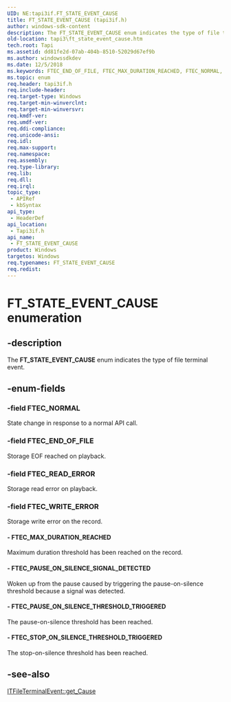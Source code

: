 ```yaml
---
UID: NE:tapi3if.FT_STATE_EVENT_CAUSE
title: FT_STATE_EVENT_CAUSE (tapi3if.h)
author: windows-sdk-content
description: The FT_STATE_EVENT_CAUSE enum indicates the type of file terminal event.
old-location: tapi3\ft_state_event_cause.htm
tech.root: Tapi
ms.assetid: dd81fe2d-07ab-404b-8510-52029d67ef9b
ms.author: windowssdkdev
ms.date: 12/5/2018
ms.keywords: FTEC_END_OF_FILE, FTEC_MAX_DURATION_REACHED, FTEC_NORMAL, FTEC_PAUSE_ON_SILENCE_SIGNAL_DETECTED, FTEC_PAUSE_ON_SILENCE_THRESHOLD_TRIGGERED, FTEC_READ_ERROR, FTEC_STOP_ON_SILENCE_THRESHOLD_TRIGGERED, FTEC_WRITE_ERROR, FT_STATE_EVENT_CAUSE, FT_STATE_EVENT_CAUSE enumeration [TAPI 2.2], _tapi3_ft_state_event_cause, tapi3.ft_state_event_cause, tapi3if/FTEC_END_OF_FILE, tapi3if/FTEC_MAX_DURATION_REACHED, tapi3if/FTEC_NORMAL, tapi3if/FTEC_PAUSE_ON_SILENCE_SIGNAL_DETECTED, tapi3if/FTEC_PAUSE_ON_SILENCE_THRESHOLD_TRIGGERED, tapi3if/FTEC_READ_ERROR, tapi3if/FTEC_STOP_ON_SILENCE_THRESHOLD_TRIGGERED, tapi3if/FTEC_WRITE_ERROR, tapi3if/FT_STATE_EVENT_CAUSE
ms.topic: enum
req.header: tapi3if.h
req.include-header: 
req.target-type: Windows
req.target-min-winverclnt: 
req.target-min-winversvr: 
req.kmdf-ver: 
req.umdf-ver: 
req.ddi-compliance: 
req.unicode-ansi: 
req.idl: 
req.max-support: 
req.namespace: 
req.assembly: 
req.type-library: 
req.lib: 
req.dll: 
req.irql: 
topic_type:
 - APIRef
 - kbSyntax
api_type:
 - HeaderDef
api_location:
 - Tapi3if.h
api_name:
 - FT_STATE_EVENT_CAUSE
product: Windows
targetos: Windows
req.typenames: FT_STATE_EVENT_CAUSE
req.redist: 
---
```


# FT_STATE_EVENT_CAUSE enumeration


## -description


The 
<b>FT_STATE_EVENT_CAUSE</b> enum indicates the type of file terminal event.


## -enum-fields




### -field FTEC_NORMAL

State change in response to a normal API call.


### -field FTEC_END_OF_FILE

Storage EOF reached on playback.


### -field FTEC_READ_ERROR

Storage read error on playback.


### -field FTEC_WRITE_ERROR

Storage write error on the record.


#### - FTEC_MAX_DURATION_REACHED

Maximum duration threshold has been reached on the record.


#### - FTEC_PAUSE_ON_SILENCE_SIGNAL_DETECTED

Woken up from the pause caused by triggering the pause-on-silence threshold because a signal was detected.


#### - FTEC_PAUSE_ON_SILENCE_THRESHOLD_TRIGGERED

The pause-on-silence threshold has been reached.


#### - FTEC_STOP_ON_SILENCE_THRESHOLD_TRIGGERED

The stop-on-silence threshold has been reached.


## -see-also




<a href="https://msdn.microsoft.com/90594778-712e-4d26-9fe5-cb5cfd240359">ITFileTerminalEvent::get_Cause</a>
 

 

